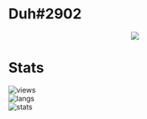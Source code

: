 # Duh#2902

<p align="center">
  <a href="https://github.com/WeLoveYouDuh">
    <img src="https://discord.c99.nl/widget/theme-1/1024395854448181360.png"/>
     </a>
</p>

# Stats
![views](https://komarev.com/ghpvc/?username=weloveyouduh&color=lightgrey) <br>
![langs](https://github-readme-stats.vercel.app/api/top-langs/?username=WeLoveYouDuh&layout=compact&theme=dark) </br>
![stats](https://github-readme-stats.vercel.app/api?username=WeLoveYouDuh&show_icons=true&theme=dark)
